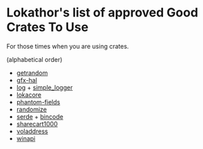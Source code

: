 
# Lokathor's list of approved Good Crates To Use

For those times when you are using crates.

(alphabetical order)

* [getrandom](https://crates.io/crates/getrandom)
* [gfx-hal](https://crates.io/crates/gfx-hal)
* [log](https://crates.io/crates/log) + [simple_logger](https://crates.io/crates/simple_logger)
* [lokacore](https://crates.io/crates/lokacore)
* [phantom-fields](https://crates.io/crates/phantom-fields)
* [randomize](https://crates.io/crates/randomize)
* [serde](https://crates.io/crates/serde) + [bincode](https://crates.io/crates/bincode)
* [sharecart1000](https://crates.io/crates/sharecart1000)
* [voladdress](https://crates.io/crates/voladdress)
* [winapi](https://crates.io/crates/winapi)
